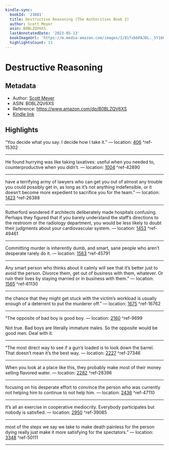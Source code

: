 ```yaml
---
kindle-sync:
  bookId: '23881'
  title: Destructive Reasoning (The Authorities Book 2)
  author: Scott Meyer
  asin: B0BLZQV6XS
  lastAnnotatedDate: '2023-05-13'
  bookImageUrl: 'https://m.media-amazon.com/images/I/81fxbbPAJDL._SY160.jpg'
  highlightsCount: 13
---
```

# Destructive Reasoning
## Metadata
* Author: [Scott Meyer](https://www.amazon.comundefined)
* ASIN: B0BLZQV6XS
* Reference: https://www.amazon.com/dp/B0BLZQV6XS
* [Kindle link](kindle://book?action=open&asin=B0BLZQV6XS)

## Highlights
“You decide what you say. I decide how I take it.” — location: [406](kindle://book?action=open&asin=B0BLZQV6XS&location=406) ^ref-15302

---
He found hurrying was like taking laxatives: useful when you needed to, counterproductive when you didn’t. — location: [1004](kindle://book?action=open&asin=B0BLZQV6XS&location=1004) ^ref-42890

---
have a terrifying army of lawyers who can get you out of almost any trouble you could possibly get in, as long as it’s not anything indefensible, or it doesn’t become more expedient to sacrifice you for the team.” — location: [1423](kindle://book?action=open&asin=B0BLZQV6XS&location=1423) ^ref-26388

---
Rutherford wondered if architects deliberately made hospitals confusing. Perhaps they figured that if you barely understand the staff’s directions to the restroom or the radiology department, you would be less likely to doubt their judgments about your cardiovascular system. — location: [1453](kindle://book?action=open&asin=B0BLZQV6XS&location=1453) ^ref-49461

---
Committing murder is inherently dumb, and smart, sane people who aren’t desperate rarely do it. — location: [1563](kindle://book?action=open&asin=B0BLZQV6XS&location=1563) ^ref-45791

---
Any smart person who thinks about it calmly will see that it’s better just to avoid the person. Divorce them, get out of business with them, whatever. Or ruin their lives by staying married or in business with them.” — location: [1565](kindle://book?action=open&asin=B0BLZQV6XS&location=1565) ^ref-61130

---
the chance that they might get stuck with the victim’s workload is usually enough of a deterrent to put the murderer off.” — location: [1675](kindle://book?action=open&asin=B0BLZQV6XS&location=1675) ^ref-16762

---
“The opposite of bad boy is good boy. — location: [2160](kindle://book?action=open&asin=B0BLZQV6XS&location=2160) ^ref-9699

Not true. Bad boys are literally immature males. So the opposite would be good men. Deal with it.

---
“The most direct way to see if a gun’s loaded is to look down the barrel. That doesn’t mean it’s the best way. — location: [2227](kindle://book?action=open&asin=B0BLZQV6XS&location=2227) ^ref-27346

---
When you look at a place like this, they probably make most of their money selling flavored water. — location: [2282](kindle://book?action=open&asin=B0BLZQV6XS&location=2282) ^ref-28396

---
focusing on his desperate effort to convince the person who was currently not helping him to continue to not help him. — location: [2436](kindle://book?action=open&asin=B0BLZQV6XS&location=2436) ^ref-47110

---
It’s all an exercise in cooperative mediocrity. Everybody participates but nobody is satisfied. — location: [2950](kindle://book?action=open&asin=B0BLZQV6XS&location=2950) ^ref-39085

---
most of the steps we say we take to make death painless for the person dying really just make it more satisfying for the spectators.” — location: [3348](kindle://book?action=open&asin=B0BLZQV6XS&location=3348) ^ref-50111

---
